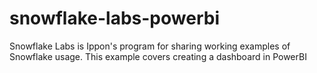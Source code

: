 # snowflake-labs-powerbi
Snowflake Labs is Ippon's program for sharing working examples of Snowflake usage. This example covers creating a dashboard in PowerBI
